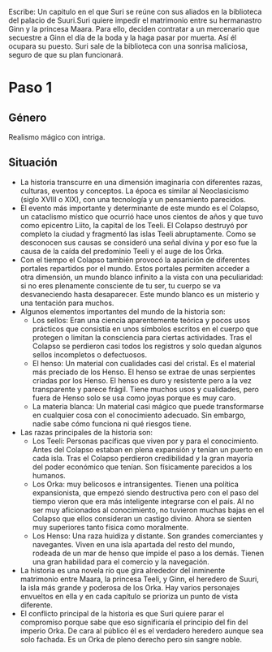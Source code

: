 Escribe:
Un capitulo en el que Suri se reúne con sus aliados en la biblioteca del palacio de Suuri.Suri quiere impedir el matrimonio entre su hermanastro Ginn y la princesa Maara.
Para ello, deciden contratar a un mercenario que secuestre a Ginn el día de la boda y la haga pasar por muerta. Así él ocupara su puesto. Suri sale de la biblioteca con una sonrisa maliciosa, seguro de que su plan funcionará.

# Paso 1

## Género

Realismo mágico con intriga.

## Situación

- La historia transcurre en una dimensión imaginaria con diferentes razas, culturas, eventos y conceptos. La época es similar al Neoclasicismo (siglo XVIII o XIX), con una tecnología y un pensamiento parecidos.
- El evento más importante y determinante de este mundo es el Colapso, un cataclismo místico que ocurrió hace unos cientos de años y que tuvo como epicentro Liito, la capital de los Teeli. El Colapso destruyó por completo la ciudad y fragmentó las islas Teeli abruptamente. Como se desconocen sus causas se consideró una señal divina y por eso fue la causa de la caída del predominio Teeli y el auge de los Órka.
- Con el tiempo el Colapso también provocó la aparición de diferentes portales repartidos por el mundo. Estos portales permiten acceder a otra dimensión, un mundo blanco infinito a la vista con una peculiaridad: si no eres plenamente consciente de tu ser, tu cuerpo se va desvaneciendo hasta desaparecer. Este mundo blanco es un misterio y una tentación para muchos.
- Algunos elementos importantes del mundo de la historia son:
    - Los sellos: Eran una ciencia aparentemente teórica y  pocos usos prácticos que consistía en unos símbolos escritos en el cuerpo que protegen o limitan la consciencia para ciertas actividades. Tras el Colapso se perdieron casi todos los registros y solo quedan algunos sellos incompletos o defectuosos.
    - El henso: Un material con cualidades casi del cristal. Es el material más preciado de los Henso. El henso se extrae de unas serpientes criadas por los Henso. El henso es duro y resistente pero a la vez transparente y parece frágil. Tiene muchos usos y cualidades, pero fuera de Henso solo se usa como joyas porque es muy caro.
    - La materia blanca: Un material casi mágico que puede transformarse en cualquier cosa con el conocimiento adecuado. Sin embargo, nadie sabe cómo funciona ni qué riesgos tiene.
- Las razas principales de la historia son:
    - Los Teeli: Personas pacíficas que viven por y para el conocimiento. Antes del Colapso estaban en plena expansión y tenían un puerto en cada isla. Tras el Colapso perdieron credibilidad y la gran mayoría del poder económico que tenían. Son físicamente parecidos a los humanos.
    - Los Orka: muy belicosos e intransigentes. Tienen una política expansionista, que empezó siendo destructiva pero con el paso del tiempo vieron que era más inteligente integrarse con el país. Al no ser muy aficionados al conocimiento, no tuvieron muchas bajas en el Colapso que ellos consideran un castigo divino. Ahora se sienten muy superiores tanto física como moralmente.
    - Los Henso: Una raza huidiza y distante. Son grandes comerciantes y navegantes. Viven en una isla apartada del resto del mundo, rodeada de un mar de henso que impide el paso a los demás. Tienen una gran habilidad para el comercio y la navegación.
- La historia es una novela río que gira alrededor del inminente matrimonio entre Maara, la princesa Teeli, y Ginn, el heredero de Suuri, la isla más grande y poderosa de los Orka. Hay varios personajes envueltos en ella y en cada capítulo se prioriza un punto de vista diferente.
- El conflicto principal de la historia es que Suri quiere parar el compromiso porque sabe que eso significaría el principio del fin del imperio Orka. De cara al público él es el verdadero heredero aunque sea solo fachada. Es un Orka de pleno derecho pero sin sangre noble.